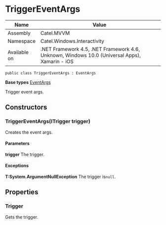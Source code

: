 

# TriggerEventArgs

Name|Value
---|---
Assembly|Catel.MVVM
Namespace|Catel.Windows.Interactivity
Available on|.NET Framework 4.5, .NET Framework 4.6, Unknown, Windows 10.0 (Universal Apps), Xamarin - iOS

```
public class TriggerEventArgs : EventArgs
```

**Base types**
[EventArgs]()


Trigger event args.



## Constructors

### TriggerEventArgs(ITrigger trigger)

Creates the event args.

#### Parameters

**trigger**
The trigger.

#### Exceptions

**T:System.ArgumentNullException**
The trigger is`null`.



## Properties

### Trigger

Gets the trigger.



